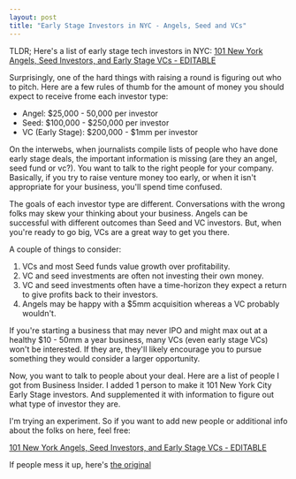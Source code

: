 ```yaml
---
layout: post
title: "Early Stage Investors in NYC - Angels, Seed and VCs"
---
```

TLDR; Here's a list of early stage tech investors in NYC: [101 New York Angels, Seed Investors, and Early Stage VCs - EDITABLE](https://docs.google.com/a/customer.io/spreadsheet/ccc?key=0Ap5XbqUM9nICdG40LXVVamRyN19zZHlTU3E2SmdDTkE#gid=0)

Surprisingly, one of the hard things with raising a round is figuring out who to pitch. Here are a few rules of thumb for the amount of money you should expect to receive frome each investor type:

* Angel: $25,000 - 50,000 per investor
* Seed: $100,000 - $250,000 per investor
* VC (Early Stage): $200,000 - $1mm per investor

On the interwebs, when journalists compile lists of people who have done early stage deals, the important information is missing (are they an angel, seed fund or vc?). You want to talk to the right people for your company. Basically, if you try to raise venture money too early, or when it isn't appropriate for your business, you'll spend time confused.

The goals of each investor type are different. Conversations with the wrong folks may skew your thinking about your business. Angels can be successful with different outcomes than Seed and VC investors. But, when you're ready to go big, VCs are a great way to get you there.

A couple of things to consider:

1. VCs and most Seed funds value growth over profitability.
1. VC and seed investments are often not investing their own money.
1. VC and seed investments often have a time-horizon they expect a return to give profits back to their investors.
1. Angels may be happy with a $5mm acquisition whereas a VC probably wouldn't.

If you're starting a business that may never IPO and might max out at a healthy $10 - 50mm a year business, many VCs (even early stage VCs) won't be interested. If they are, they'll likely encourage you to pursue something they would consider a larger opportunity.

Now, you want to talk to people about your deal. Here are a list of people I got from Business Insider. I added 1 person to make it 101 New York City Early Stage investors. And supplemented it with information to figure out what type of investor they are.

I'm trying an experiment. So if you want to add new people or additional info about the folks on here, feel free:

[101 New York Angels, Seed Investors, and Early Stage VCs - EDITABLE](https://docs.google.com/a/customer.io/spreadsheet/ccc?key=0Ap5XbqUM9nICdG40LXVVamRyN19zZHlTU3E2SmdDTkE#gid=0)

If people mess it up, here's [the original](https://docs.google.com/spreadsheet/ccc?key=0Ap5XbqUM9nICdGI5X0Z4MzlqWWJ4R2M1TjFPYl9JaGc) 
